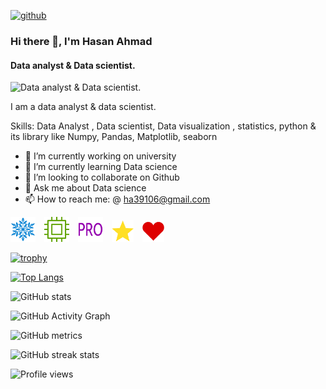 [<img src='https://cdn.jsdelivr.net/npm/simple-icons@3.0.1/icons/github.svg' alt='github' height='40'>](https://github.com/hasanahmad676)  


### Hi there 👋, I'm Hasan Ahmad
#### Data analyst & Data scientist.
![Data analyst & Data scientist.](https://virtualizationreview.com/-/media/ECG/visualstudiomagazine/Images/introimages/BigData.jpg)

 I am a data analyst & data scientist. 

Skills: Data Analyst , Data scientist, Data visualization , statistics, python & its library like Numpy, Pandas, Matplotlib, seaborn

- 🔭 I’m currently working on university 
- 🌱 I’m currently learning Data science 
- 👯 I’m looking to collaborate on Github 
- 💬 Ask me about Data science 
- 📫 How to reach me: @ ha39106@gmail.com 

<a href='https://archiveprogram.github.com/'><img src='https://raw.githubusercontent.com/acervenky/animated-github-badges/master/assets/acbadge.gif' width='40' height='40'></a> <a href='https://docs.github.com/en/developers'><img src='https://raw.githubusercontent.com/acervenky/animated-github-badges/master/assets/devbadge.gif' width='40' height='40'></a> <a href='https://github.com/pricing'><img src='https://raw.githubusercontent.com/acervenky/animated-github-badges/master/assets/pro.gif' width='40' height='40'></a> <a href='https://stars.github.com/'><img src='https://raw.githubusercontent.com/acervenky/animated-github-badges/master/assets/starbadge.gif' width='35' height='35'></a> <a href='https://docs.github.com/en/github/supporting-the-open-source-community-with-github-sponsors'><img src='https://raw.githubusercontent.com/acervenky/animated-github-badges/master/assets/sponsorbadge.gif' width='35' height='35'></a> 



[![trophy](https://github-profile-trophy.vercel.app/?username=hasanahmad676)](https://github.com/ryo-ma/github-profile-trophy)

[![Top Langs](https://github-readme-stats.vercel.app/api/top-langs/?username=hasanahmad676)](https://github.com/anuraghazra/github-readme-stats)

![GitHub stats](https://github-readme-stats.vercel.app/api?username=hasanahmad676&show_icons=true)  

![GitHub Activity Graph](https://activity-graph.herokuapp.com/graph?username=hasanahmad676)  

![GitHub metrics](https://metrics.lecoq.io/hasanahmad676)  

![GitHub streak stats](https://github-readme-streak-stats.herokuapp.com/?user=hasanahmad676)  

![Profile views](https://gpvc.arturio.dev/hasanahmad676)  
